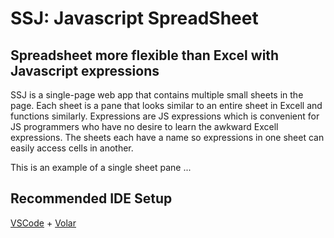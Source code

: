 # **SSJ: Javascript SpreadSheet**


## Spreadsheet more flexible than Excel with Javascript expressions  

SSJ is a single-page web app that contains multiple small sheets in the page. Each sheet is a pane that looks similar to an entire sheet in Excell and functions similarly. Expressions are JS expressions which is convenient for JS programmers who have no desire to learn the awkward Excell expressions. The sheets each have a name so expressions in one sheet can easily access cells in another.

This is an example of a single sheet pane ...



## Recommended IDE Setup

[VSCode](https://code.visualstudio.com/) + [Volar](https://marketplace.visualstudio.com/items?itemName=Vue.volar)

